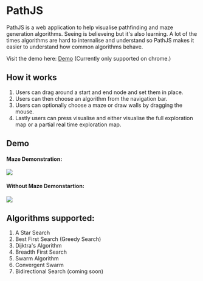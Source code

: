 # PathJS
PathJS is a web application to help visualise pathfinding and maze generation algorithms. Seeing is believeing but it's also learning. 
A lot of the times algorithms are hard to internalise and understand so PathJS makes it easier to understand how common algorithms behave.

Visit the demo here: [Demo](https://pathjs.herokuapp.com/#) (Currently only supported on chrome.) 

## How it works

1. Users can drag around a start and end node and set them in place.
2. Users can then choose an algorithm from the navigation bar. 
3. Users can optionally choose a maze or draw walls by dragging the mouse.
4. Lastly users can press visualise and either visualise the full exploration map or a partial real time exploration map.

## Demo
#### Maze Demonstration:
![](https://i.gyazo.com/1d4ac4c5092378b3e1044e9c99c85b6b.gif)

#### Without Maze Demonstartion:
![](https://i.gyazo.com/001ea614d79b02971ed2edc72eb257d7.gif)

## Algorithms supported:
1. A Star Search
2. Best First Search (Greedy Search)
3. Dijktra's Algorithm
4. Breadth First Search
5. Swarm Algorithm
6. Convergent Swarm
7. Bidirectional Search (coming soon)
